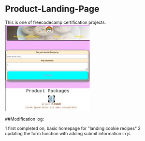 # Product-Landing-Page
This is one of freecodecamp certification projects.
![Image](https://github.com/Jo-Zh/Product-Landing-Page/raw/main/img/product%20landing%20page.jpg)

##Modification log:

1 first completed on, basic homepage for "landing cookie recipes"
2 updating the form function with adding submit information in js 


